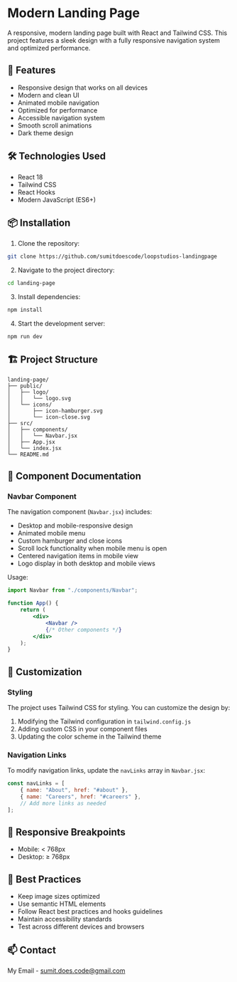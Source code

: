 # Modern Landing Page

A responsive, modern landing page built with React and Tailwind CSS. This project features a sleek design with a fully responsive navigation system and optimized performance.

## 🚀 Features

-   Responsive design that works on all devices
-   Modern and clean UI
-   Animated mobile navigation
-   Optimized for performance
-   Accessible navigation system
-   Smooth scroll animations
-   Dark theme design

## 🛠️ Technologies Used

-   React 18
-   Tailwind CSS
-   React Hooks
-   Modern JavaScript (ES6+)

## 📦 Installation

1. Clone the repository:

```bash
git clone https://github.com/sumitdoescode/loopstudios-landingpage
```

2. Navigate to the project directory:

```bash
cd landing-page
```

3. Install dependencies:

```bash
npm install
```

4. Start the development server:

```bash
npm run dev
```

## 🏗️ Project Structure

```
landing-page/
├── public/
│   ├── logo/
│   │   └── logo.svg
│   └── icons/
│       ├── icon-hamburger.svg
│       └── icon-close.svg
├── src/
│   ├── components/
│   │   └── Navbar.jsx
│   ├── App.jsx
│   └── index.jsx
└── README.md
```

## 🎨 Component Documentation

### Navbar Component

The navigation component (`Navbar.jsx`) includes:

-   Desktop and mobile-responsive design
-   Animated mobile menu
-   Custom hamburger and close icons
-   Scroll lock functionality when mobile menu is open
-   Centered navigation items in mobile view
-   Logo display in both desktop and mobile views

Usage:

```jsx
import Navbar from "./components/Navbar";

function App() {
    return (
        <div>
            <Navbar />
            {/* Other components */}
        </div>
    );
}
```

## 🔧 Customization

### Styling

The project uses Tailwind CSS for styling. You can customize the design by:

1. Modifying the Tailwind configuration in `tailwind.config.js`
2. Adding custom CSS in your component files
3. Updating the color scheme in the Tailwind theme

### Navigation Links

To modify navigation links, update the `navLinks` array in `Navbar.jsx`:

```jsx
const navLinks = [
    { name: "About", href: "#about" },
    { name: "Careers", href: "#careers" },
    // Add more links as needed
];
```

## 📱 Responsive Breakpoints

-   Mobile: < 768px
-   Desktop: ≥ 768px

## 🌟 Best Practices

-   Keep image sizes optimized
-   Use semantic HTML elements
-   Follow React best practices and hooks guidelines
-   Maintain accessibility standards
-   Test across different devices and browsers

## 📫 Contact

My Email - sumit.does.code@gmail.com
